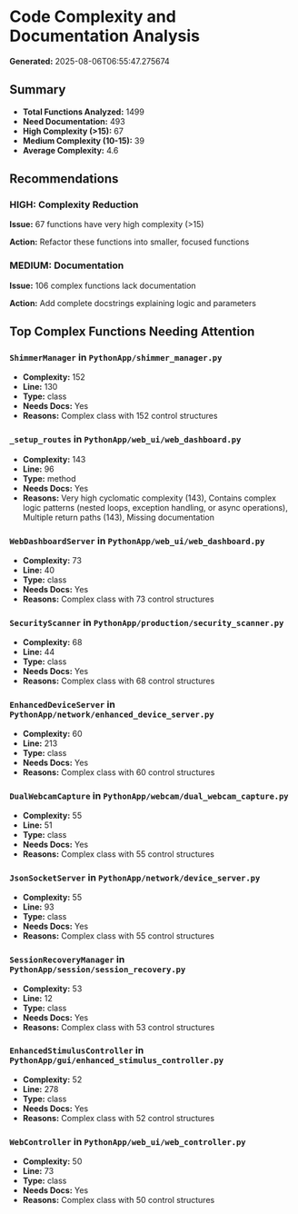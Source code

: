 # Code Complexity and Documentation Analysis

**Generated:** 2025-08-06T06:55:47.275674

## Summary

- **Total Functions Analyzed:** 1499
- **Need Documentation:** 493
- **High Complexity (>15):** 67
- **Medium Complexity (10-15):** 39
- **Average Complexity:** 4.6

## Recommendations

### HIGH: Complexity Reduction
**Issue:** 67 functions have very high complexity (>15)

**Action:** Refactor these functions into smaller, focused functions

### MEDIUM: Documentation
**Issue:** 106 complex functions lack documentation

**Action:** Add complete docstrings explaining logic and parameters

## Top Complex Functions Needing Attention

### `ShimmerManager` in `PythonApp/shimmer_manager.py`
- **Complexity:** 152
- **Line:** 130
- **Type:** class
- **Needs Docs:** Yes
- **Reasons:** Complex class with 152 control structures

### `_setup_routes` in `PythonApp/web_ui/web_dashboard.py`
- **Complexity:** 143
- **Line:** 96
- **Type:** method
- **Needs Docs:** Yes
- **Reasons:** Very high cyclomatic complexity (143), Contains complex logic patterns (nested loops, exception handling, or async operations), Multiple return paths (143), Missing documentation

### `WebDashboardServer` in `PythonApp/web_ui/web_dashboard.py`
- **Complexity:** 73
- **Line:** 40
- **Type:** class
- **Needs Docs:** Yes
- **Reasons:** Complex class with 73 control structures

### `SecurityScanner` in `PythonApp/production/security_scanner.py`
- **Complexity:** 68
- **Line:** 44
- **Type:** class
- **Needs Docs:** Yes
- **Reasons:** Complex class with 68 control structures

### `EnhancedDeviceServer` in `PythonApp/network/enhanced_device_server.py`
- **Complexity:** 60
- **Line:** 213
- **Type:** class
- **Needs Docs:** Yes
- **Reasons:** Complex class with 60 control structures

### `DualWebcamCapture` in `PythonApp/webcam/dual_webcam_capture.py`
- **Complexity:** 55
- **Line:** 51
- **Type:** class
- **Needs Docs:** Yes
- **Reasons:** Complex class with 55 control structures

### `JsonSocketServer` in `PythonApp/network/device_server.py`
- **Complexity:** 55
- **Line:** 93
- **Type:** class
- **Needs Docs:** Yes
- **Reasons:** Complex class with 55 control structures

### `SessionRecoveryManager` in `PythonApp/session/session_recovery.py`
- **Complexity:** 53
- **Line:** 12
- **Type:** class
- **Needs Docs:** Yes
- **Reasons:** Complex class with 53 control structures

### `EnhancedStimulusController` in `PythonApp/gui/enhanced_stimulus_controller.py`
- **Complexity:** 52
- **Line:** 278
- **Type:** class
- **Needs Docs:** Yes
- **Reasons:** Complex class with 52 control structures

### `WebController` in `PythonApp/web_ui/web_controller.py`
- **Complexity:** 50
- **Line:** 73
- **Type:** class
- **Needs Docs:** Yes
- **Reasons:** Complex class with 50 control structures

